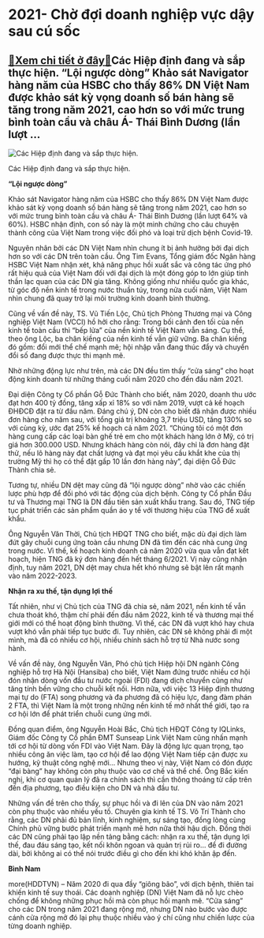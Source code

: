2021- Chờ đợi doanh nghiệp vực dậy sau cú sốc
=============================================

[:gift:Xem chi tiết ở đây:gift:](https://hddtvn.com/2021-cho-doi-doanh-nghiep-vuc-day-sau-cu-soc/)Các Hiệp định đang và sắp thực hiện. “Lội ngược dòng” Khảo sát Navigator hàng năm của HSBC cho thấy 86% DN Việt Nam được khảo sát kỳ vọng doanh số bán hàng sẽ tăng trong năm 2021, cao hơn so với mức trung bình toàn cầu và châu Á- Thái Bình Dương (lần lượt …
-----------------------------------------------------------------------------------------------------------------------------------------------------------------------------------------------------------------------------------------------------------------





![Các Hiệp định đang và sắp thực hiện. ](https://hddtvn.com/wp-content/uploads/2021/01/5506_24-_zalo.jpg "Các Hiệp định đang và sắp thực hiện. ")


Các Hiệp định đang và sắp thực hiện.



**“Lội ngược dòng”**


Khảo sát Navigator hàng năm của HSBC cho thấy 86% DN Việt Nam được khảo sát kỳ vọng doanh số bán hàng sẽ tăng trong năm 2021, cao hơn so với mức trung bình toàn cầu và châu Á- Thái Bình Dương (lần lượt 64% và 60%). HSBC nhận định, con số này là một minh chứng cho câu chuyện thành công của Việt Nam trong việc đối phó và loại trừ dịch bệnh Covid-19.


Nguyên nhân bởi các DN Việt Nam nhìn chung ít bị ảnh hưởng bởi đại dịch hơn so với các DN trên toàn cầu. Ông Tim Evans, Tổng giám đốc Ngân hàng HSBC Việt Nam nhận xét, khả năng phục hồi xuất sắc và công tác ứng phó rất hiệu quả của Việt Nam đối với đại dịch là một đóng góp to lớn giúp tinh thần lạc quan của các DN gia tăng. Không giống như nhiều quốc gia khác, từ góc độ nền kinh tế trong nước thuần túy, trong nửa cuối năm, Việt Nam nhìn chung đã quay trở lại môi trường kinh doanh bình thường.


Cũng về vấn đề này, TS. Vũ Tiến Lộc, Chủ tịch Phòng Thương mại và Công nghiệp Việt Nam (VCCI) hồ hởi cho rằng: Trong bối cảnh đen tối của nền kinh tế toàn cầu thì “bếp lửa” của nền kinh tế Việt Nam vẫn sáng. Cụ thể, theo ông Lộc, ba chân kiềng của nền kinh tế vẫn giữ vững. Ba chân kiềng đó gồm: đổi mới thể chế mạnh mẽ; hội nhập vẫn đang thúc đẩy và chuyển đổi số đang được thực thi mạnh mẽ.


Nhờ những động lực như trên, mà các DN đều tìm thấy “cửa sáng” cho hoạt động kinh doanh từ những tháng cuối năm 2020 cho đến đầu năm 2021.


Đại diện Công ty Cổ phần Gỗ Đức Thành cho biết, năm 2020, doanh thu ước đạt hơn 400 tỷ đồng, tăng xấp xỉ 18% so với năm 2019, vượt cả kế hoạch ĐHĐCĐ đặt ra từ đầu năm. Đáng chú ý, DN còn cho biết đã nhận được nhiều đơn hàng cho năm sau, với tổng giá trị khoảng 3,7 triệu USD, tăng 130% so với cùng kỳ, ước đạt 25% kế hoạch cả năm 2021. “Chúng tôi có một đơn hàng cung cấp các loại bàn ghế trẻ em cho một khách hàng lớn ở Mỹ, có trị giá hơn 300.000 USD. Nhưng khách hàng còn nói, đây chỉ là đơn hàng đặt thử, nếu lô hàng này đạt chất lượng và đạt mọi yêu cầu khắt khe của thị trường Mỹ thì họ có thể đặt gấp 10 lần đơn hàng này”, đại diện Gỗ Đức Thành chia sẻ.


Tương tự, nhiều DN dệt may cũng đã “lội ngược dòng” nhờ vào các chiến lược phù hợp để đối phó với tác động của dịch bệnh. Công ty Cổ phần Đầu tư và Thương mại TNG là DN đầu tiên sản xuất khẩu trang. Sau đó, TNG tiếp tục phát triển các sản phẩm quần áo y tế với thương hiệu của TNG để xuất khẩu.


Ông Nguyễn Văn Thời, Chủ tịch HĐQT TNG cho biết, mặc dù đại dịch làm đứt gãy chuỗi cung ứng toàn cầu nhưng DN đã tìm đến các nhà cung ứng trong nước. Vì thế, kế hoạch kinh doanh cả năm 2020 vừa qua vẫn đạt kết hoạch, hiện TNG đã ký đơn hàng đến hết tháng 6/2021. Vị này cũng nhận định, tuy năm 2021, DN dệt may chưa hết khó nhưng sẽ bật lên rất mạnh vào năm 2022-2023.


**Nhận ra xu thế, tận dụng lợi thế**


Tất nhiên, như vị Chủ tịch của TNG đã chia sẻ, năm 2021, nền kinh tế vẫn chưa thoát khó, thậm chí phải đến đầu năm 2022, kinh tế và thương mại thế giới mới có thể hoạt động bình thường. Vì thế, các DN đã vượt khó hay chưa vượt khó vẫn phải tiếp tục bước đi. Tuy nhiên, các DN sẽ không phải đi một mình, mà đã có nhiều cơ hội, nhiều chính sách hỗ trợ từ Nhà nước song hành.


Về vấn đề này, ông Nguyễn Vân, Phó chủ tịch Hiệp hội DN ngành Công nghiệp hỗ trợ Hà Nội (Hansiba) cho biết, Việt Nam đứng trước nhiều cơ hội đón nhận dòng vốn đầu tư nước ngoài (FDI) đang dịch chuyển cũng như tăng tính bền vững cho chuỗi kết nối. Hơn nữa, với việc 13 Hiệp định thương mại tự do (FTA) song phương và đa phương đã có hiệu lực, đang đàm phán 2 FTA, thì Việt Nam là một trong những nền kinh tế mở nhất thế giới, tạo ra cơ hội lớn để phát triển chuỗi cung ứng mới.


Đồng quan điểm, ông Nguyễn Hoài Bắc, Chủ tịch HĐQT Công ty IQLinks, Giám đốc Công ty Cổ phần ĐMT Sunseap Link Việt Nam cũng nhấn mạnh tới cơ hội từ dòng vốn FDI vào Việt Nam. Đây là động lực quan trọng, tạo nhiều công ăn việc làm, tạo cơ hội để lao động Việt Nam tiếp cận được xu hướng, kỹ thuật công nghệ mới… Nhưng theo vị này, Việt Nam có đón được “đại bàng” hay không còn phụ thuộc vào cơ chế và thể chế. Ông Bắc kiến nghị, khi cơ quan quản lý đã ra chính sách thì cần thông thoáng từ cấp trên đến địa phương, tạo điều kiện cho DN và nhà đầu tư.


Những vấn đề trên cho thấy, sự phục hồi và đi lên của DN vào năm 2021 còn phụ thuộc vào nhiều yếu tố. Chuyên gia kinh tế TS. Võ Trí Thành cho rằng, các DN phải đủ bản lĩnh, kinh nghiệm, sự sáng tạo, đồng lòng cùng Chính phủ vững bước phát triển mạnh mẽ hơn nữa thời hậu dịch. Đồng thời các DN cũng phải tạo lập nền tảng bằng cách: nhận ra xu thế, tận dụng lợi thế, đau đáu sáng tạo, kết nối khôn ngoan và quản trị rủi ro… để đi đường dài, bởi không ai có thể nói trước điều gì cho đến khi khó khăn ập đến.




**Bình Nam**



more(HDDTVN) – Năm 2020 đi qua đầy “giông bão”, với dịch bệnh, thiên tai khiến kinh tế suy thoái. Các doanh nghiệp (DN) Việt Nam đã nỗ lực chèo chống để không những phục hồi mà còn phục hồi mạnh mẽ. “Cửa sáng” cho các DN trong năm 2021 đang rộng mở, nhưng DN nào bước vào được cánh cửa rộng mở đó lại phụ thuộc nhiều vào ý chí cũng như chiến lược của từng doanh nghiệp.

